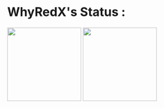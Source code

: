 # WhyRedX's Status :


<img src="https://github-readme-stats.vercel.app/api?username=WhyRedX&count_private=false&show_icons=true&theme=tokyonight" height="170px">
<img src="https://github-readme-stats.vercel.app/api/top-langs/?username=WhyRedX&layout=compact&theme=tokyonight" height="170px">
